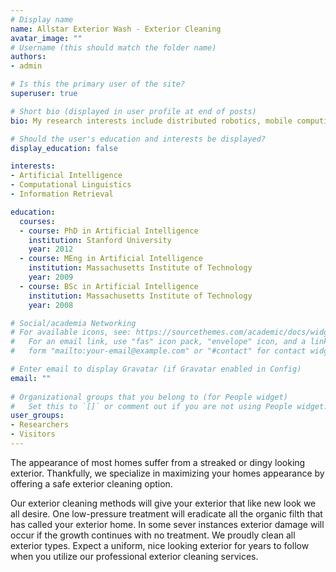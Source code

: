 ```yaml
---
# Display name
name: Allstar Exterior Wash - Exterior Cleaning
avatar_image: ""
# Username (this should match the folder name)
authors:
- admin

# Is this the primary user of the site?
superuser: true

# Short bio (displayed in user profile at end of posts)
bio: My research interests include distributed robotics, mobile computing and programmable matter.

# Should the user's education and interests be displayed?
display_education: false

interests:
- Artificial Intelligence
- Computational Linguistics
- Information Retrieval

education:
  courses:
  - course: PhD in Artificial Intelligence
    institution: Stanford University
    year: 2012
  - course: MEng in Artificial Intelligence
    institution: Massachusetts Institute of Technology
    year: 2009
  - course: BSc in Artificial Intelligence
    institution: Massachusetts Institute of Technology
    year: 2008

# Social/academia Networking
# For available icons, see: https://sourcethemes.com/academic/docs/widgets/#icons
#   For an email link, use "fas" icon pack, "envelope" icon, and a link in the
#   form "mailto:your-email@example.com" or "#contact" for contact widget.

# Enter email to display Gravatar (if Gravatar enabled in Config)
email: ""
  
# Organizational groups that you belong to (for People widget)
#   Set this to `[]` or comment out if you are not using People widget.  
user_groups:
- Researchers
- Visitors
---
```


The appearance of most homes suffer from a streaked or dingy looking exterior. Thankfully, we specialize in maximizing your homes appearance by offering a safe exterior cleaning option. 

Our exterior cleaning methods will give your exterior that like new look we all desire. One low-pressure treatment will eradicate all the organic filth that has called your exterior home. In some sever instances exterior damage will occur if the growth continues with no treatment. We proudly clean all exterior types. Expect a uniform, nice looking exterior for years to follow when you utilize our professional exterior cleaning services.
